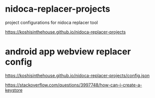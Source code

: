# nidoca-replacer-projects
project configurations for nidoca replacer tool

https://koshisinthehouse.github.io/nidoca-replacer-projects

# android app webview replacer config
https://koshisinthehouse.github.io/nidoca-replacer-projects/config.json


https://stackoverflow.com/questions/3997748/how-can-i-create-a-keystore
